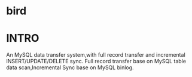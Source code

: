 bird
======

INTRO
=====
An MySQL data transfer system,with full record transfer and incremental INSERT/UPDATE/DELETE sync. Full record transfer base on MySQL table data scan,Incremental Sync base on MySQL binlog. 
